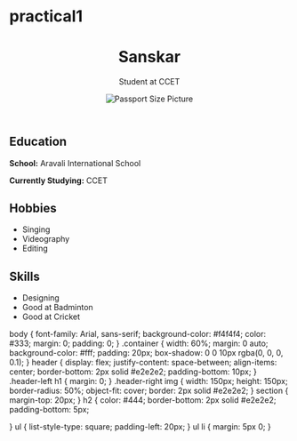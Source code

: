 # practical1
<!DOCTYPE html>
<html lang="en">
<head>
<meta charset="UTF-8">
<meta name="viewport" content="width=device-width, initial-scale=1.0">
<title>My Curriculum Vitae</title>
<link rel="stylesheet" href="styles.css">
</head>
<body>
<div class="container">
<header>
<div class="header-left">
<h1>Sanskar</h1>
<p>Student at CCET</p>
</div>
<div class="header-right">
<img src="passport.jpg" alt="Passport Size Picture">
</div>
</header>
<section class="education">
<h2>Education</h2>
<p><strong>School:</strong> Aravali International School</p>
<p><strong>Currently Studying:</strong> CCET</p>
</section>
<section class="hobbies">
<h2>Hobbies</h2>
<ul>
<li>Singing</li>
<li>Videography</li>
<li>Editing</li>
</ul>
</section>
<section class="skills">
<h2>Skills</h2>
<ul>
<li>Designing</li>
<li>Good at Badminton</li>
<li>Good at Cricket</li>
</ul>
</section>
</div>

</body>
</html>

body {
font-family: Arial, sans-serif;
background-color: #f4f4f4;
color: #333;
margin: 0;
padding: 0;
}
.container {
width: 60%;
margin: 0 auto;
background-color: #fff;
padding: 20px;
box-shadow: 0 0 10px rgba(0, 0, 0, 0.1);
}
header {
display: flex;
justify-content: space-between;
align-items: center;
border-bottom: 2px solid #e2e2e2;
padding-bottom: 10px;
}
.header-left h1 {
margin: 0;
}
.header-right img {
width: 150px;
height: 150px;
border-radius: 50%;
object-fit: cover;
border: 2px solid #e2e2e2;
}
section {
margin-top: 20px;
}
h2 {
color: #444;
border-bottom: 2px solid #e2e2e2;
padding-bottom: 5px;

}
ul {
list-style-type: square;
padding-left: 20px;
}
ul li {
margin: 5px 0;
}
